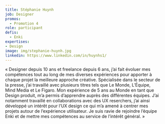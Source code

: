 ```yaml
---
title: Stéphanie Huynh
job: Designer
promos:
  - Promotion 4
role: participant
defis:
  - Enki
expertises:
- Design
image: img/stephanie-huynh.jpg
linkedin: https://www.linkedin.com/in/huynhs1/
---
```

« Designer depuis 10 ans et freelance depuis 6 ans, j’ai fait évoluer mes compétences tout au long de mes diverses expériences pour apporter à chaque projet la meilleure approche créative. Spécialisée dans le secteur de la presse, j’ai travaillé avec plusieurs titres tels que Le Monde, L’Équipe, Mind Media et Le Figaro. Mon expérience de 5 ans au Monde en tant que Design produit, m’a permis d’apprendre auprès des différentes équipes. J’ai notamment travaillé en collaborations avec des UX reserchers, j’ai ainsi développé un intérêt pour l’UX design ce qui m’a amené à centrer mes projets autour de l’expérience utilisateur. Je suis ravie de rejoindre l’équipe Enki et de mettre mes compétences au service de l’intérêt général. »
